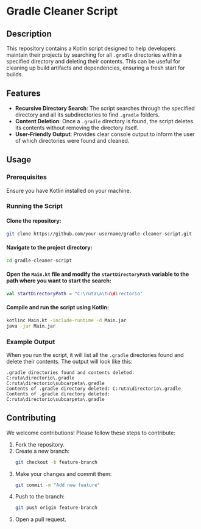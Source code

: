 # Gradle Cleaner Script

## Description
This repository contains a Kotlin script designed to help developers maintain their projects by searching for all `.gradle` directories within a specified directory and deleting their contents. This can be useful for cleaning up build artifacts and dependencies, ensuring a fresh start for builds.

## Features
- **Recursive Directory Search**: The script searches through the specified directory and all its subdirectories to find `.gradle` folders.
- **Content Deletion**: Once a `.gradle` directory is found, the script deletes its contents without removing the directory itself.
- **User-Friendly Output**: Provides clear console output to inform the user of which directories were found and cleaned.

## Usage

### Prerequisites
Ensure you have Kotlin installed on your machine.

### Running the Script

#### Clone the repository:
```bash
git clone https://github.com/your-username/gradle-cleaner-script.git
```

#### Navigate to the project directory:
```bash
cd gradle-cleaner-script
```

#### Open the `Main.kt` file and modify the `startDirectoryPath` variable to the path where you want to start the search:
```kotlin
val startDirectoryPath = "C:\ruta\a\tu\directorio"
```

#### Compile and run the script using Kotlin:
```bash
kotlinc Main.kt -include-runtime -d Main.jar
java -jar Main.jar
```

### Example Output
When you run the script, it will list all the `.gradle` directories found and delete their contents. The output will look like this:
```
.gradle directories found and contents deleted:
C:ruta\directorio\.gradle
C:ruta\directorio\subcarpeta\.gradle
Contents of .gradle directory deleted: C:ruta\directorio\.gradle
Contents of .gradle directory deleted: C:ruta\directorio\subcarpeta\.gradle
```

## Contributing
We welcome contributions! Please follow these steps to contribute:

1. Fork the repository.
2. Create a new branch:
    ```bash
    git checkout -b feature-branch
    ```
3. Make your changes and commit them:
    ```bash
    git commit -m "Add new feature"
    ```
4. Push to the branch:
    ```bash
    git push origin feature-branch
    ```
5. Open a pull request.

